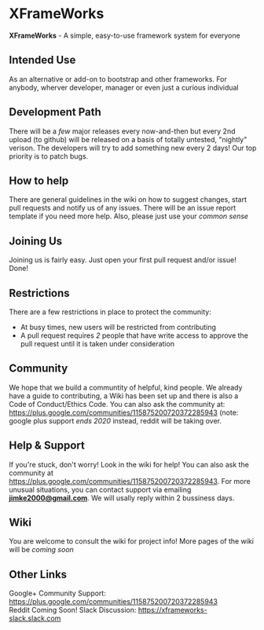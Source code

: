 # XFrameWorks
**XFrameWorks** - A simple, easy-to-use framework system for everyone
## Intended Use
As an alternative or add-on to bootstrap and other frameworks.
For anybody, wherver developer, manager or even just a curious individual
## Development Path
There will be a *few* major releases every now-and-then but every 2nd upload (to github) will be released on a basis of totally untested, "nightly" verison. The developers will try to add something new every 2 days! Our top priority is to patch bugs.
## How to help
There are general guidelines in the wiki on how to suggest changes, start pull requests and notify us of
any issues. There will be an issue report template if you need more help. Also, please just use your *common sense*
## Joining Us
Joining us is fairly easy. Just open your first pull request and/or issue! Done!
## Restrictions
There are a few restrictions in place to protect the community:
* At busy times, new users will be restricted from contributing
* A pull request requires *2* people that have write access to approve the pull request until it is taken under consideration
## Community
We hope that we build a communtity of helpful, kind people. We already have a guide to contributing, a Wiki has been set up and there is also a Code of Conduct/Ethics Code. You can also ask the community at: https://plus.google.com/communities/115875200720372285943 (note: google plus support *ends 2020* instead, reddit will be taking over.
## Help & Support
If you're stuck, don't worry! Look in the wiki for help! You can also ask the community at https://plus.google.com/communities/115875200720372285943. For more unusual situations, you can contact support via emailing **jimke2000@gmail.com**. We will usally reply within 2 bussiness days. 
## Wiki
You are welcome to consult the wiki for project info!
More pages of the wiki will be *coming soon*
## Other Links
Google+ Community Support: https://plus.google.com/communities/115875200720372285943
<br>
Reddit Coming Soon!
Slack Discussion: https://xframeworks-slack.slack.com
